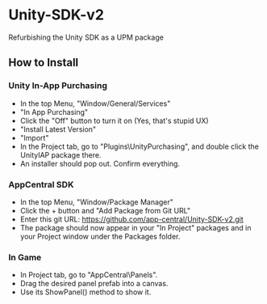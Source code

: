 # Unity-SDK-v2
Refurbishing the Unity SDK as a UPM package

## How to Install

### Unity In-App Purchasing
- In the top Menu, "Window/General/Services"
- "In App Purchasing"
- Click the "Off" button to turn it on (Yes, that's stupid UX)
- "Install Latest Version"
- "Import"
- In the Project tab, go to "Plugins\UnityPurchasing", and double click the UnityIAP package there.
- An installer should pop out. Confirm everything.

### AppCentral SDK
- In the top Menu, "Window/Package Manager"
- Click the + button and "Add Package from Git URL"
- Enter this git URL: https://github.com/app-central/Unity-SDK-v2.git
- The package should now appear in your "In Project" packages and in your Project window under the Packages folder.

### In Game
- In Project tab, go to "AppCentral\Panels".
- Drag the desired panel prefab into a canvas.
- Use its ShowPanel() method to show it.
